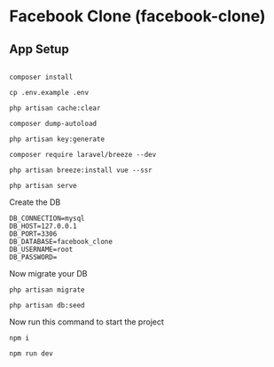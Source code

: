 # Facebook Clone (facebook-clone)


## App Setup

```

composer install 

cp .env.example .env 

php artisan cache:clear 

composer dump-autoload 

php artisan key:generate

composer require laravel/breeze --dev

php artisan breeze:install vue --ssr

php artisan serve
```
Create the DB
```
DB_CONNECTION=mysql
DB_HOST=127.0.0.1
DB_PORT=3306
DB_DATABASE=facebook_clone
DB_USERNAME=root
DB_PASSWORD=
```
Now migrate your DB
```
php artisan migrate

php artisan db:seed
```

Now run this command to start the project 
```
npm i

npm run dev
```


